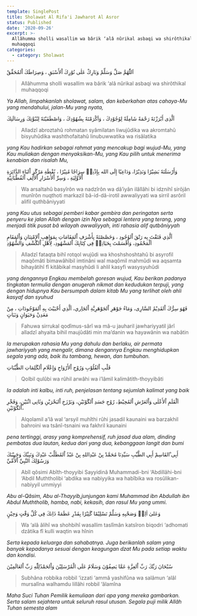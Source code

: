 ```yaml
---
template: SinglePost
title: Sholawat Al Rifa'i Jawharot Al Asror
status: Published
date: '2020-09-26'
excerpt: >-
  Allâhumma sholli wasallim wa bârik ‘alâ nûrikal asbaqi wa shirôthikal
  muhaqqoqi
categories:
  - category: Sholawat
---
```

اَللّٰهُمَّ صَلِّ وَسَلِّمْ وَبَارِكْ عَلٰی نُوْرِكَ اْلأَسْبَقِ ، وَصِرَاطَكَ اْلمُحَقِّقْ

> Allâhumma sholli wasallim wa bârik ‘alâ nûrikal asbaqi wa shirôthikal muhaqqoqi

_Ya Allah, limpahkanlah sholawat, salam, dan keberkahan atas cahaya-Mu yang mendahului, jalan-Mu yang nyata,_

اَلَّذِی أَبْرَزْتَهٗ رَحْمَةً شَامِلَةً لِوُجُوْدِكَ ، وَأکْرَمْتَهٗ بِشُهُوْدِكَ ، وَاصْطَفَيْتَهٗ لِنُبُوَّتِكَ وَرِسَالَتِكَ

> Alladzî abroztahû rohmatan syâmilatan liwujûdika wa akromtahû bisyuhûdika washthofaitahû linubuwwatika wa risâlatika

_yang Kau hadirkan sebagai rahmat yang mencakup bagi wujud-Mu, yang Kau muliakan dengan menyaksikan-Mu, yang Kau pilih untuk menerima kenabian dan risalah Mu,_

وَأَرْسَلَتَهٗ بَشِيْرًا وَنَذِيْرًا، وَدَاعِيًا إِلَی الله بِإِذْنِهٖ سِرَاجًا مُنِيْرًا ، نُقْطَةِ مَرْگَزِ اْلبَاءِ الدَّائِرَةِ اْلأَوَّلِيَةِ ، وَسِرِّ اْلأَسْرَارِ اْلأَلِفِ اْلقُطْبَانِيَّةِ

> Wa arsaltahû basyîrôn wa nadzîrôn wa dâ’iyân ilâllâhi bi idznihî sirôjân munîrôn nuqthoti markazil bâ-id-dâ-irotil awwaliyyati wa sirril asrôril alifil quthbâniyyati

_yang Kau utus sebagai pemberi kabar gembira dan peringatan serta penyeru ke jalan Allah dengan izin Nya sebagai lentera yang terang, yang menjadi titik pusat bâ wilayah awwaliyyah, inti rahasia alif qutbâniyyah_

اَلَّذِي فَتَقْتَ بِه رَتْقَ اْلوُجُودِ ، وَخَصَّصْتَهٗ بِأَشْرَفِ اْلمَقَامَاتِ بِمَوَاهِبِ اْلإِمْتِنَانِ وَاْلمَقَامِ اَلْمَحْمُودِ، وَأَقْسَمْتَ بِحَيَاتِهٖ فِى کِتَابِكَ اْلمَشْهُودِ، لِأَهْلِ اْلگَشْفِ وَالشُّهُوْدِ

> Alladzî fataqta bihî rotqol wujûdi wa khoshshoshtahû bi asyrofil maqômâti bimawâhibil imtinâni wal maqômil mahmûdi wa aqsamta bihayâtihî fî kitâbikal masyhûdi li ahlil kasyfi wasysyuhûdi

_yang dengannya Engkau membelah goresan wujud, Kau berikan padanya tingkatan termulia dengan anugerah nikmat dan kedudukan terpuji, yang dengan hidupnya Kau bersumpah dalam kitab Mu yang terlihat oleh ahli kasyaf dan syuhud_

فَهُوَ سِرُّكَ اْلقَدِيْمُ السَّارِی، وَمَاءُ جَوْهَرِ اْلجَوْهَرِيَّةِ اْلجَاِري، اَلَّذِي أَحْيَيْتَ بِهِ اْلمَوْجُودَاتِ ، مِنْ مَعَدِنْ وَحَيَوَانٍ وَنَبَاتٍ

> Fahuwa sirrukal qodîmus-sârî wa mâ-u jauharil jawhariyyatil jârî alladzî ahyaita bihil maujûdâti min ma’danin wa hayawânin wa nabâtin

_Ia merupakan rahasia Mu yang dahulu dan berlaku, air permata jawhariyyah yang mengalir, dimana dengannya Engkau menghidupkan segala yang ada, baik itu tambang, hewan, dan tumbuhan._

قَلْبِ اْلقُلُوْبِ وَرُوْحِ اْلأَرْوَاحِ وَإِعْلَامِ اْلگَلِمَاتِ الطَّيِّبَاتِ

> Qolbil qulûbi wa rûhil arwâhi wa i’lâmil kalimâtith-thoyyibâti 

_Ia adalah inti kalbu, inti ruh, penjelasan tentang sejumlah kalimat yang baik_

اَلْقَلَمِ اْلأَعْلٰی وَاْلعَرْشِ اْلمُحِيْطِ، رُوْحِ جَسَدِ اْلگَوْنَيْنِ، وَبَرْزَخِ اْلبَحْرَيْنِ وَثَانِی اثْنَيْنِ، وَفَخْرِ اْلگَوْنَيْنِ،

> Alqolamil a’lâ wal ‘arsyil muhîthi rûhi jasadil kaunaini wa barzakhil bahroini wa tsânî-tsnaini wa fakhril kaunaini

_pena tertinggi, arasy yang komprehensif, ruh jasad dua alam, dinding pembatas dua lautan, kedua dari yang dua, kebanggaan langit dan bumi_

أَبِی ْالقَاسِمْ أَبِي الطَّيِّبِ سَيِّدِنَا مُحَمَّدْ بِنْ عَبْدِاللهِ بِنْ عَبْدُ اْلمُطَلِّبْ عَبْدِكَ وَنَبِيِّكَ وَحَبِيْبَكَ وَرَسُوْلِكَ النَّبِيِّ اْلأُمِّيِّ

> Abîl qôsimi Abîth-thoyyibi Sayyidinâ Muhammadi-bni ‘Abdillâhi-bni ‘Abdil Muththolibi ‘abdika wa nabiyyika wa habîbika wa rosûlikan-nabiyyil ummiyyi

_Abu al-Qâsim, Abu al-Thayyib,junjungan kami Muhammad ibn Abdullah ibn Abdul Muththolib, hamba, nabi, kekasih, dan rasul Mu yang ummi._

وَعَلیٰ اٰلِهٖ وَصَحْبِهِ وَسَلِّمْ تَسْلِيْمًا گَثِيْرًا بِقَدْرِ عَظَمَةْ ذَاِتكَ فِی کُلِّ وَقْتٍ وَحِيْنٍ

> Wa ‘alâ âlihî wa shohbihî wasallim taslîmân katsîron biqodri ‘adhomati dzâtika fî kulli waqtin wa hînin

_Serta kepada keluarga dan sahabatnya. Juga berikanlah salam yang banyak kepadanya sesuai dengan keagungan dzat Mu pada setiap waktu dan kondisi._

سُبْحَانَ رَبِّكَ رَبِّ اْلعِزَّةِ عَمَّا يَصِفُوْنَ وَسَلَامٌ عَلَی الْمُرْسَلِيْنَ وَاْلحَمْدُلِلّٰهِ رَبِّ اْلعَالَمِيْنَ

> Subhâna robbika robbil ‘izzati ‘ammâ yashifûna wa salâmun ‘alâl mursalîna walhamdu lillâhi robbil ‘âlamîna

_Maha Suci Tuhan Pemilik kemuliaan dari apa yang mereka gambarkan. Serta salam sejahtera untuk seluruh rasul utusan. Segala puji milik Allâh Tuhan semesta alam_

